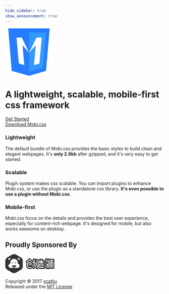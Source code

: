 ```yaml
---
hide_sidebar: true
show_announcement: true
---
```


<div class="text-center">
  <img src="img/mobi-logo.png" class="top-gap-big" height="150" />
  <h1 class="site-text-plain top-gap-big">
    A lightweight, scalable, mobile-first css framework
  </h1>
  <div class="flex-center units-gap">
    <div class="unit-0">
      <a href="docs/introduction.html" class="btn btn-primary top-gap-big">Get Started</a>
    </div>
    <div class="unit-0">
      <a href="https://github.com/mobi-css/mobi.css/releases" class="btn top-gap-big">Download Mobi.css</a>
    </div>
  </div>
</div>

<div class="flex-center text-center flex-wrap units-gap-big">
  <div class="unit-1-3 unit-1-on-mobile">
    <h3 class="site-text-plain">Lightweight</h3>
    <p>
      The default bundle of Mobi.css provides the basic styles to build clean and elegant webpages. It's <strong>only 2.6kb</strong> after gzipped, and it's very easy to get started.
    </p>
  </div>
  <div class="unit-1-3 unit-1-on-mobile">
    <h3 class="site-text-plain">Scalable</h3>
    <p>
      Plugin system makes css scalable. You can import plugins to enhance Mobi.css, or use the plugin as a standalone css library. <strong>It's even possible to use a plugin without Mobi.css</strong>.
    </p>
  </div>
  <div class="unit-1-3 unit-1-on-mobile">
    <h3 class="site-text-plain">Mobile-first</h3>
    <p>
      Mobi.css focus on the details and provides the best user experience, especially for content-rich webpage. It's designed for mobile, but also works awesome on desktop.
    </p>
  </div>
</div>

<div class="text-center">
  <h2 class="site-text-plain text-small"><span class="text-muted">Proudly Sponsored By</span></h2>
  <a href="http://chuangzaoshi.com/" class="site-link-faded" target="_blank">
    <img src="img/chuangzaoshi.svg" class="top-gap" height="60" />
  </a>
</div>

<footer class="text-center">
  <p class="text-muted text-small">
    Copyright &copy; 2017 <a href="https://github.com/xcatliu" class="text-muted">xcatliu</a><br/>
    Released under the <a href="https://opensource.org/licenses/MIT" class="text-muted">MIT License</a>
  </p>
</footer>
